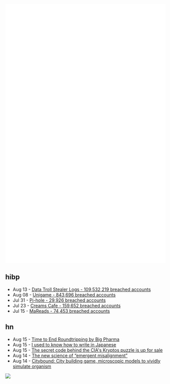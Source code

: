 ![Metrics](https://raw.githubusercontent.com/phixion/phixion/master/metrics.svg)

## hibp

<!--
for https://github.com/phixion/phixion/blob/main/.github/workflows/feeds.yml
-->
<!--START_SECTION:haveibeenpwnd-->
- Aug 13 - [Data Troll Stealer Logs - 109,532,219 breached accounts](https://haveibeenpwned.com/Breach/DataTrollStealerLogs)
- Aug 08 - [Unigame - 843,696 breached accounts](https://haveibeenpwned.com/Breach/Unigame)
- Jul 31 - [Pi-hole - 29,926 breached accounts](https://haveibeenpwned.com/Breach/ThePi-Hole)
- Jul 23 - [Creams Cafe - 159,652 breached accounts](https://haveibeenpwned.com/Breach/CreamsCafe)
- Jul 15 - [MaReads - 74,453 breached accounts](https://haveibeenpwned.com/Breach/MaReads)
<!--END_SECTION:haveibeenpwnd-->

## hn

<!--
for https://github.com/phixion/phixion/blob/main/.github/workflows/feeds.yml
-->
<!--START_SECTION:hn-->
- Aug 15 - [Time to End Roundtripping by Big Pharma](https://www.cfr.org/blog/time-end-roundtripping-big-pharma)
- Aug 15 - [I used to know how to write in Japanese](https://aethermug.com/posts/i-used-to-know-how-to-write-in-japanese)
- Aug 15 - [The secret code behind the CIA's Kryptos puzzle is up for sale](https://news.artnet.com/art-world/cia-kryptos-sculpture-code-auction-2677451)
- Aug 14 - [The new science of “emergent misalignment”](https://www.quantamagazine.org/the-ai-was-fed-sloppy-code-it-turned-into-something-evil-20250813/)
- Aug 14 - [Citybound: City building game, microscopic models to vividly simulate organism](https://aeplay.org/citybound)
<!--END_SECTION:hn-->

<!--
for https://yhype.me
-->
![](https://hit.yhype.me/github/profile?user_id=13013670)
